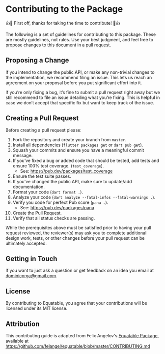 # Contributing to the Package

👍🎉 First off, thanks for taking the time to contribute! 🎉👍

The following is a set of guidelines for contributing to this package. These are mostly guidelines, not rules. Use your best judgment, and feel free to propose changes to this document in a pull request.

## Proposing a Change

If you intend to change the public API, or make any non-trivial changes to the implementation, we recommend filing an issue. This lets us reach an agreement on your proposal before you put significant effort into it.

If you’re only fixing a bug, it’s fine to submit a pull request right away but we still recommend to file an issue detailing what you’re fixing. This is helpful in case we don’t accept that specific fix but want to keep track of the issue.

## Creating a Pull Request

Before creating a pull request please:

1. Fork the repository and create your branch from `master`.
2. Install all dependencies (`flutter packages get` or `dart pub get`).
3. Squash your commits and ensure you have a meaningful commit message.
4. If you’ve fixed a bug or added code that should be tested, add tests and ensure 100% test coverage. (`test_coverage`).
   - See: <https://pub.dev/packages/test_coverage>
5. Ensure the test suite passes.
6. If you've changed the public API, make sure to update/add documentation.
7. Format your code (`dart format .`).
8. Analyze your code (`dart analyze --fatal-infos --fatal-warnings .`).
9. Verify you code for perfect Pub score (`pana .`).
   - See: <https://pub.dev/packages/pana>
10. Create the Pull Request.
11. Verify that all status checks are passing.

While the prerequisites above must be satisfied prior to having your pull request reviewed, the reviewer(s) may ask you to complete additional design work, tests, or other changes before your pull request can be ultimately accepted.

## Getting in Touch

If you want to just ask a question or get feedback on an idea you email at <dominicorga@gmail.com>.

## License

By contributing to Equatable, you agree that your contributions will be licensed under its MIT license.

## Attribution

This contributing guide is adapted from Felix Angelov's [Equatable Package](https://github.com/felangel/equatable), available at <https://github.com/felangel/equatable/blob/master/CONTRIBUTING.md>
